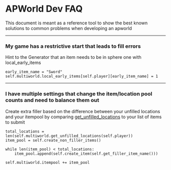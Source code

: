 # APWorld Dev FAQ

This document is meant as a reference tool to show the best known solutions to common problems when developing an apworld

---

### My game has a restrictive start that leads to fill errors

Hint to the Generator that an item needs to be in sphere one with local_early_items
```
early_item_name = "Sword"
self.multiworld.local_early_items[self.player][early_item_name] = 1
```

---

### I have multiple settings that change the item/location pool counts and need to balance them out

Create extra filler based on the difference between your unfilled locations and your itempool by comparing [get_unfilled_locations](/BaseClasses.py) to your list of items to submit
```
total_locations = len(self.multiworld.get_unfilled_locations(self.player))
item_pool = self.create_non_filler_items()

while len(item_pool) < total_locations:
    item_pool.append(self.create_item(self.get_filler_item_name()))

self.multiworld.itempool += item_pool
```
